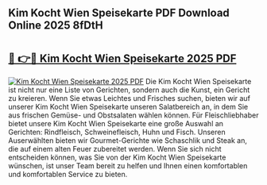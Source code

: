## Kim Kocht Wien Speisekarte PDF Download Online 2025 8fDtH

# <h2><a href="http://gc68z8f.nevu.top/?p=Kim+Kocht+Wien+Speisekarte">🔗 👉🔴 Kim Kocht Wien Speisekarte 2025 PDF</a></h2>

[![Kim Kocht Wien Speisekarte 2025 PDF](https://i.imgur.com/dBaPXMq.png)](http://gc68z8f.nevu.top/?p=Kim+Kocht+Wien+Speisekarte)
Die Kim Kocht Wien Speisekarte ist nicht nur eine Liste von Gerichten, sondern auch die Kunst, ein Gericht zu kreieren. Wenn Sie etwas Leichtes und Frisches suchen, bieten wir auf unserer Kim Kocht Wien Speisekarte unseren Salatbereich an, in dem Sie aus frischen Gemüse- und Obstsalaten wählen können. Für Fleischliebhaber bietet unsere Kim Kocht Wien Speisekarte eine große Auswahl an Gerichten: Rindfleisch, Schweinefleisch, Huhn und Fisch. Unseren Auserwählten bieten wir Gourmet-Gerichte wie Schaschlik und Steak an, die auf einem alten Feuer zubereitet werden. Wenn Sie sich nicht entscheiden können, was Sie von der Kim Kocht Wien Speisekarte wünschen, ist unser Team bereit zu helfen und Ihnen einen komfortablen und komfortablen Service zu bieten.
